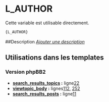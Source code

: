 # L_AUTHOR


Cette variable est utilisable directement.

```html
{L_AUTHOR}
```

##Description
[*Ajouter une description*](https://fa-tvars.appspot.com/var/L_AUTHOR)

## Utilisations dans les templates

### Version phpBB2
* __[search_results_topics](../tpl/var/subsilver/search_results_topics.md#readme) :__ ligne[22](../tpl/src/subsilver/search_results_topics.tpl#L22)
* __[viewtopic_body](../tpl/var/subsilver/viewtopic_body.md#readme) :__ lignes[112](../tpl/src/subsilver/viewtopic_body.tpl#L112), [252](../tpl/src/subsilver/viewtopic_body.tpl#L252)
* __[search_results_posts](../tpl/var/subsilver/search_results_posts.md#readme) :__ ligne[11](../tpl/src/subsilver/search_results_posts.tpl#L11)